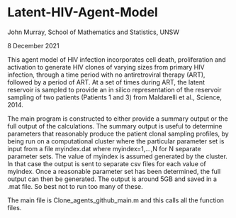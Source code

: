 # Latent-HIV-Agent-Model
John Murray, School of Mathematics and Statistics, UNSW

8 December 2021

This agent model of HIV infection incorporates cell death, proliferation and activation to generate HIV clones of varying sizes from primary HIV infection, through a time period with no antiretroviral therapy (ART), followed by a period of ART. At a set of times during ART, the latent reservoir is sampled to provide an in silico representation of the reservoir sampling of two patients (Patients 1 and 3) from Maldarelli et al., Science, 2014.

The main program is constructed to either provide a summary output or the full output of the calculations. 
The summary output is useful to determine parameters that reasonably produce the patient clonal sampling profiles, by being run on a computational cluster where the particular parameter set is input from a file myindex.dat where myindex=1,...,N for N separate parameter sets. The value of myindex is assumed generated by the cluster. In that case the output is sent to separate csv files for each value of myindex.
Once a reasonable parameter set has been determined, the full output can then be generated. The output is around 5GB and saved in a .mat file. So best not to run too many of these.

The main file is Clone_agents_github_main.m and this calls all the function files.
